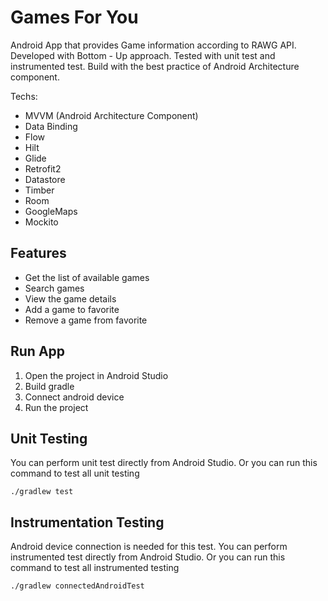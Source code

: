 # Games For You

Android App that provides Game information according to RAWG API. Developed with Bottom - Up approach.
Tested with unit test and instrumented test. Build with the best practice of Android Architecture component.

Techs:
- MVVM (Android Architecture Component)
- Data Binding
- Flow
- Hilt
- Glide
- Retrofit2
- Datastore
- Timber
- Room
- GoogleMaps
- Mockito

## Features

- Get the list of available games
- Search games
- View the game details
- Add a game to favorite
- Remove a game from favorite

## Run App

1. Open the project in Android Studio
2. Build gradle
3. Connect android device
4. Run the project

## Unit Testing

You can perform unit test directly from Android Studio. Or you can run this command to test all unit testing

```
./gradlew test
```

## Instrumentation Testing

Android device connection is needed for this test. You can perform instrumented test directly from Android Studio. 
Or you can run this command to test all instrumented testing

```
./gradlew connectedAndroidTest
```
